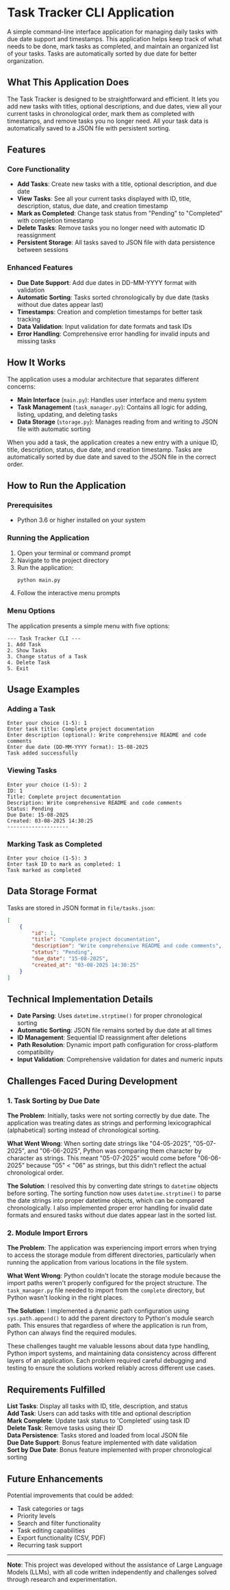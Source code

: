 # Task Tracker CLI Application

A simple command-line interface application for managing daily tasks with due date support and timestamps. This application helps keep track of what needs to be done, mark tasks as completed, and maintain an organized list of your tasks. Tasks are automatically sorted by due date for better organization.

## What This Application Does

The Task Tracker is designed to be straightforward and efficient. It lets you add new tasks with titles, optional descriptions, and due dates, view all your current tasks in chronological order, mark them as completed with timestamps, and remove tasks you no longer need. All your task data is automatically saved to a JSON file with persistent sorting.

## Features

### Core Functionality
- **Add Tasks**: Create new tasks with a title, optional description, and due date
- **View Tasks**: See all your current tasks displayed with ID, title, description, status, due date, and creation timestamp
- **Mark as Completed**: Change task status from "Pending" to "Completed" with completion timestamp
- **Delete Tasks**: Remove tasks you no longer need with automatic ID reassignment
- **Persistent Storage**: All tasks saved to JSON file with data persistence between sessions

### Enhanced Features
- **Due Date Support**: Add due dates in DD-MM-YYYY format with validation
- **Automatic Sorting**: Tasks sorted chronologically by due date (tasks without due dates appear last)
- **Timestamps**: Creation and completion timestamps for better task tracking
- **Data Validation**: Input validation for date formats and task IDs
- **Error Handling**: Comprehensive error handling for invalid inputs and missing tasks

## How It Works

The application uses a modular architecture that separates different concerns:

- **Main Interface** (`main.py`): Handles user interface and menu system
- **Task Management** (`task_manager.py`): Contains all logic for adding, listing, updating, and deleting tasks
- **Data Storage** (`storage.py`): Manages reading from and writing to JSON file with automatic sorting

When you add a task, the application creates a new entry with a unique ID, title, description, status, due date, and creation timestamp. Tasks are automatically sorted by due date and saved to the JSON file in the correct order.

## How to Run the Application

### Prerequisites
- Python 3.6 or higher installed on your system

### Running the Application
1. Open your terminal or command prompt
2. Navigate to the project directory
3. Run the application:
   ```bash
   python main.py
   ```
4. Follow the interactive menu prompts

### Menu Options
The application presents a simple menu with five options:
```
--- Task Tracker CLI ---
1. Add Task
2. Show Tasks
3. Change status of a Task
4. Delete Task
5. Exit
```

## Usage Examples

### Adding a Task
```
Enter your choice (1-5): 1
Enter task title: Complete project documentation
Enter description (optional): Write comprehensive README and code comments
Enter due date (DD-MM-YYYY format): 15-08-2025
Task added successfully
```

### Viewing Tasks
```
Enter your choice (1-5): 2
ID: 1
Title: Complete project documentation
Description: Write comprehensive README and code comments
Status: Pending
Due Date: 15-08-2025
Created: 03-08-2025 14:30:25
--------------------
```

### Marking Task as Completed
```
Enter your choice (1-5): 3
Enter task ID to mark as completed: 1
Task marked as completed
```

## Data Storage Format

Tasks are stored in JSON format in `file/tasks.json`:

```json
[
    {
        "id": 1,
        "title": "Complete project documentation",
        "description": "Write comprehensive README and code comments",
        "status": "Pending",
        "due_date": "15-08-2025",
        "created_at": "03-08-2025 14:30:25"
    }
]
```

## Technical Implementation Details

- **Date Parsing**: Uses `datetime.strptime()` for proper chronological sorting
- **Automatic Sorting**: JSON file remains sorted by due date at all times
- **ID Management**: Sequential ID reassignment after deletions
- **Path Resolution**: Dynamic import path configuration for cross-platform compatibility
- **Input Validation**: Comprehensive validation for dates and numeric inputs

## Challenges Faced During Development

### 1. Task Sorting by Due Date

**The Problem**: Initially, tasks were not sorting correctly by due date. The application was treating dates as strings and performing lexicographical (alphabetical) sorting instead of chronological sorting.

**What Went Wrong**: When sorting date strings like "04-05-2025", "05-07-2025", and "06-06-2025", Python was comparing them character by character as strings. This meant "05-07-2025" would come before "06-06-2025" because "05" < "06" as strings, but this didn't reflect the actual chronological order.

**The Solution**: I resolved this by converting date strings to `datetime` objects before sorting. The sorting function now uses `datetime.strptime()` to parse the date strings into proper datetime objects, which can be compared chronologically. I also implemented proper error handling for invalid date formats and ensured tasks without due dates appear last in the sorted list.

### 2. Module Import Errors

**The Problem**: The application was experiencing import errors when trying to access the storage module from different directories, particularly when running the application from various locations in the file system.

**What Went Wrong**: Python couldn't locate the storage module because the import paths weren't properly configured for the project structure. The `task_manager.py` file needed to import from the `complete` directory, but Python wasn't looking in the right places.

**The Solution**: I implemented a dynamic path configuration using `sys.path.append()` to add the parent directory to Python's module search path. This ensures that regardless of where the application is run from, Python can always find the required modules.



These challenges taught me valuable lessons about data type handling, Python import systems, and maintaining data consistency across different layers of an application. Each problem required careful debugging and testing to ensure the solutions worked reliably across different use cases.

## Requirements Fulfilled

**List Tasks**: Display all tasks with ID, title, description, and status  
**Add Task**: Users can add tasks with title and optional description  
**Mark Complete**: Update task status to 'Completed' using task ID  
**Delete Task**: Remove tasks using their ID  
**Data Persistence**: Tasks stored and loaded from local JSON file  
**Due Date Support**: Bonus feature implemented with date validation  
**Sort by Due Date**: Bonus feature implemented with proper chronological sorting  

## Future Enhancements

Potential improvements that could be added:
- Task categories or tags
- Priority levels
- Search and filter functionality
- Task editing capabilities
- Export functionality (CSV, PDF)
- Recurring task support

---

**Note**: This project was developed without the assistance of Large Language Models (LLMs), with all code written independently and challenges solved through research and experimentation.
